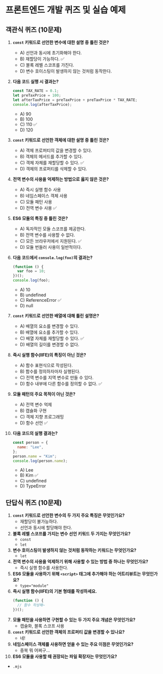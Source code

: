 # 프론트엔드 개발 퀴즈 및 실습 예제

## 객관식 퀴즈 (10문제)

1. **`const` 키워드로 선언한 변수에 대한 설명 중 틀린 것은?**

   - A) 선언과 동시에 초기화해야 한다.
   - B) 재할당이 가능하다. ✅
   - C) 블록 레벨 스코프를 가진다.
   - D) 변수 호이스팅이 발생하지 않는 것처럼 동작한다.

2. **다음 코드 실행 시 결과는?**

   ```js
   const TAX_RATE = 0.1;
   let preTaxPrice = 100;
   let afterTaxPrice = preTaxPrice + preTaxPrice * TAX_RATE;
   console.log(afterTaxPrice);
   ```

   - A) 90
   - B) 100
   - C) 110 ✅
   - D) 120

3. **`const` 키워드로 선언한 객체에 대한 설명 중 틀린 것은?**

   - A) 객체 프로퍼티의 값을 변경할 수 있다.
   - B) 객체의 메서드를 추가할 수 있다.
   - C) 객체 자체를 재할당할 수 있다. ✅
   - D) 객체의 프로퍼티를 삭제할 수 있다.

4. **전역 변수의 사용을 억제하는 방법으로 옳지 않은 것은?**

   - A) 즉시 실행 함수 사용
   - B) 네임스페이스 객체 사용
   - C) 모듈 패턴 사용
   - D) 전역 변수 사용 ✅

5. **ES6 모듈의 특징 중 틀린 것은?**

   - A) 독자적인 모듈 스코프를 제공한다.
   - B) 전역 변수를 사용할 수 없다.
   - C) 모든 브라우저에서 지원된다. ✅
   - D) 모듈 번들러 사용이 일반적이다.

6. **다음 코드에서 `console.log(foo)`의 결과는?**

   ```js
   (function () {
     var foo = 10;
   })();
   console.log(foo);
   ```

   - A) 10
   - B) undefined
   - C) ReferenceError ✅
   - D) null

7. **`const` 키워드로 선언한 배열에 대해 틀린 설명은?**

   - A) 배열의 요소를 변경할 수 있다.
   - B) 배열에 요소를 추가할 수 있다.
   - C) 배열 자체를 재할당할 수 있다. ✅
   - D) 배열의 길이를 변경할 수 없다.

8. **즉시 실행 함수(IIFE)의 특징이 아닌 것은?**

   - A) 함수 표현식으로 작성된다.
   - B) 함수를 정의하자마자 실행된다.
   - C) 전역 변수를 지역 변수로 만들 수 있다.
   - D) 함수 내부에 다른 함수를 정의할 수 없다. ✅

9. **모듈 패턴의 주요 목적이 아닌 것은?**

   - A) 전역 변수 억제
   - B) 캡슐화 구현
   - C) 객체 지향 프로그래밍
   - D) 함수 선언 ✅

10. **다음 코드의 실행 결과는?**
    ```js
    const person = {
      name: "Lee",
    };
    person.name = "Kim";
    console.log(person.name);
    ```
    - A) Lee
    - B) Kim ✅
    - C) undefined
    - D) TypeError

## 단답식 퀴즈 (10문제)

1. **`const` 키워드로 선언한 변수의 두 가지 주요 특징은 무엇인가요?**
   - 재할당이 불가능하다.
   - 선언과 동시에 할당해야 한다.
2. **블록 레벨 스코프를 가지는 변수 선언 키워드 두 가지는 무엇인가요?**
   - `const`
   - `let`
3. **변수 호이스팅이 발생하지 않는 것처럼 동작하는 키워드는 무엇인가요?**
   - `let`
4. **전역 변수의 사용을 억제하기 위해 사용할 수 있는 방법 중 하나는 무엇인가요?**
   - 즉시 실행 함수를 사용한다.
5. **ES6 모듈을 사용하기 위해 `<script>` 태그에 추가해야 하는 어트리뷰트는 무엇인가요?**
   - `type="module"`
6. **즉시 실행 함수(IIFE)의 기본 형태를 작성하세요.**
   ```js
   (function () {
     // 함수 작성해~
   })();
   ```
7. **모듈 패턴을 사용하면 구현할 수 있는 두 가지 주요 개념은 무엇인가요?**
   - 캡슐화, 블록 스코프 사용
8. **`const` 키워드로 선언한 객체의 프로퍼티 값을 변경할 수 있나요?**
   - 네!
9. **네임스페이스 객체를 사용하면 얻을 수 있는 주요 이점은 무엇인가요?**
   - 중복 뭐 어쩌구...
10. **ES6 모듈을 사용할 때 권장되는 파일 확장자는 무엇인가요?**

- `.mjs`
